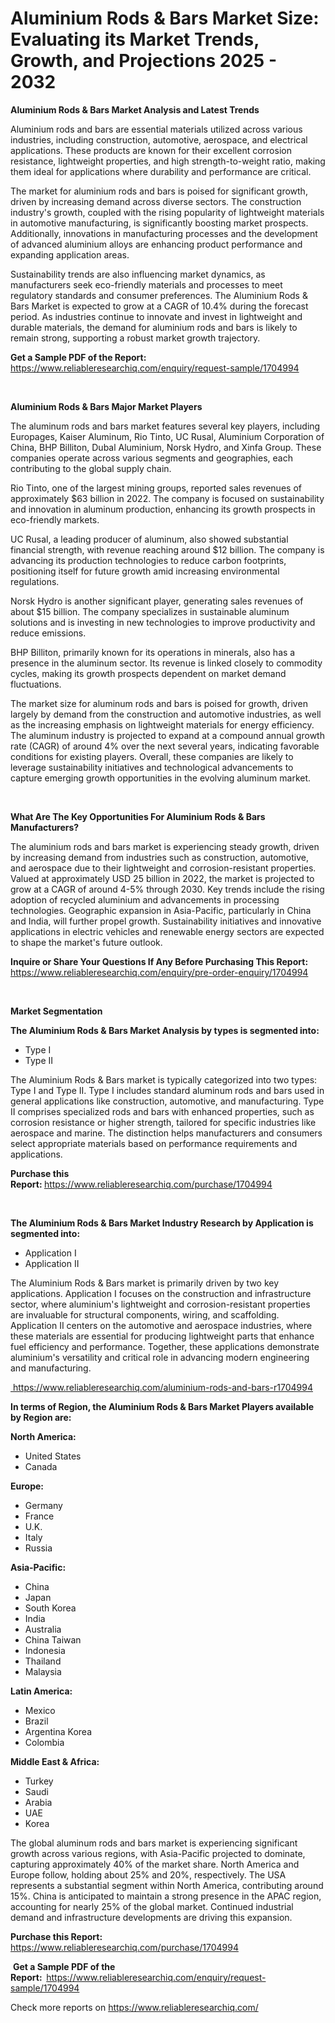 <p><h1>Aluminium Rods & Bars Market Size: Evaluating its Market Trends, Growth, and Projections 2025 - 2032</h1></p><p><strong>Aluminium Rods & Bars Market Analysis and Latest Trends</strong></p>
<p><p>Aluminium rods and bars are essential materials utilized across various industries, including construction, automotive, aerospace, and electrical applications. These products are known for their excellent corrosion resistance, lightweight properties, and high strength-to-weight ratio, making them ideal for applications where durability and performance are critical.</p><p>The market for aluminium rods and bars is poised for significant growth, driven by increasing demand across diverse sectors. The construction industry's growth, coupled with the rising popularity of lightweight materials in automotive manufacturing, is significantly boosting market prospects. Additionally, innovations in manufacturing processes and the development of advanced aluminium alloys are enhancing product performance and expanding application areas.</p><p>Sustainability trends are also influencing market dynamics, as manufacturers seek eco-friendly materials and processes to meet regulatory standards and consumer preferences. The Aluminium Rods & Bars Market is expected to grow at a CAGR of 10.4% during the forecast period. As industries continue to innovate and invest in lightweight and durable materials, the demand for aluminium rods and bars is likely to remain strong, supporting a robust market growth trajectory.</p></p>
<p><strong>Get a Sample PDF of the Report:&nbsp;</strong> <a href="https://www.reliableresearchiq.com/enquiry/request-sample/1704994?utm_campaign=1144&utm_medium=2&utm_source=Github&utm_content=ia&utm_term=09012025&utm_id=aluminium-rods-bars">https://www.reliableresearchiq.com/enquiry/request-sample/1704994</a></p>
<p>&nbsp;</p>
<p><strong>Aluminium Rods & Bars Major Market Players</strong></p>
<p><p>The aluminum rods and bars market features several key players, including Europages, Kaiser Aluminum, Rio Tinto, UC Rusal, Aluminium Corporation of China, BHP Billiton, Dubal Aluminium, Norsk Hydro, and Xinfa Group. These companies operate across various segments and geographies, each contributing to the global supply chain.</p><p>Rio Tinto, one of the largest mining groups, reported sales revenues of approximately $63 billion in 2022. The company is focused on sustainability and innovation in aluminum production, enhancing its growth prospects in eco-friendly markets.</p><p>UC Rusal, a leading producer of aluminum, also showed substantial financial strength, with revenue reaching around $12 billion. The company is advancing its production technologies to reduce carbon footprints, positioning itself for future growth amid increasing environmental regulations.</p><p>Norsk Hydro is another significant player, generating sales revenues of about $15 billion. The company specializes in sustainable aluminum solutions and is investing in new technologies to improve productivity and reduce emissions.</p><p>BHP Billiton, primarily known for its operations in minerals, also has a presence in the aluminum sector. Its revenue is linked closely to commodity cycles, making its growth prospects dependent on market demand fluctuations.</p><p>The market size for aluminum rods and bars is poised for growth, driven largely by demand from the construction and automotive industries, as well as the increasing emphasis on lightweight materials for energy efficiency. The aluminum industry is projected to expand at a compound annual growth rate (CAGR) of around 4% over the next several years, indicating favorable conditions for existing players. Overall, these companies are likely to leverage sustainability initiatives and technological advancements to capture emerging growth opportunities in the evolving aluminum market.</p></p>
<p>&nbsp;</p>
<p><strong>What Are The Key Opportunities For Aluminium Rods & Bars Manufacturers?</strong></p>
<p><p>The aluminium rods and bars market is experiencing steady growth, driven by increasing demand from industries such as construction, automotive, and aerospace due to their lightweight and corrosion-resistant properties. Valued at approximately USD 25 billion in 2022, the market is projected to grow at a CAGR of around 4-5% through 2030. Key trends include the rising adoption of recycled aluminium and advancements in processing technologies. Geographic expansion in Asia-Pacific, particularly in China and India, will further propel growth. Sustainability initiatives and innovative applications in electric vehicles and renewable energy sectors are expected to shape the market's future outlook.</p></p>
<p><strong>Inquire or Share Your Questions If Any Before Purchasing This Report:</strong> <a href="https://www.reliableresearchiq.com/enquiry/pre-order-enquiry/1704994?utm_campaign=1144&utm_medium=2&utm_source=Github&utm_content=ia&utm_term=09012025&utm_id=aluminium-rods-bars">https://www.reliableresearchiq.com/enquiry/pre-order-enquiry/1704994</a></p>
<p>&nbsp;</p>
<p><strong>Market Segmentation</strong></p>
<p><strong>The Aluminium Rods & Bars Market Analysis by types is segmented into:</strong></p>
<p><ul><li>Type I</li><li>Type II</li></ul></p>
<p><p>The Aluminium Rods & Bars market is typically categorized into two types: Type I and Type II. Type I includes standard aluminum rods and bars used in general applications like construction, automotive, and manufacturing. Type II comprises specialized rods and bars with enhanced properties, such as corrosion resistance or higher strength, tailored for specific industries like aerospace and marine. The distinction helps manufacturers and consumers select appropriate materials based on performance requirements and applications.</p></p>
<p><strong>Purchase this Report:&nbsp;</strong><a href="https://www.reliableresearchiq.com/purchase/1704994?utm_campaign=1144&utm_medium=2&utm_source=Github&utm_content=ia&utm_term=09012025&utm_id=aluminium-rods-bars">https://www.reliableresearchiq.com/purchase/1704994</a></p>
<p>&nbsp;</p>
<p><strong>The Aluminium Rods & Bars Market Industry Research by Application is segmented into:</strong></p>
<p><ul><li>Application I</li><li>Application II</li></ul></p>
<p><p>The Aluminium Rods & Bars market is primarily driven by two key applications. Application I focuses on the construction and infrastructure sector, where aluminium's lightweight and corrosion-resistant properties are invaluable for structural components, wiring, and scaffolding. Application II centers on the automotive and aerospace industries, where these materials are essential for producing lightweight parts that enhance fuel efficiency and performance. Together, these applications demonstrate aluminium's versatility and critical role in advancing modern engineering and manufacturing.</p></p>
<p><a href="https://www.reliableresearchiq.com/aluminium-rods-and-bars-r1704994?utm_campaign=1144&utm_medium=2&utm_source=Github&utm_content=ia&utm_term=09012025&utm_id=aluminium-rods-bars">&nbsp;https://www.reliableresearchiq.com/aluminium-rods-and-bars-r1704994</a></p>
<p><strong>In terms of Region, the Aluminium Rods & Bars Market Players available by Region are:</strong></p>
<p>
    <p> <strong> North America: </strong>
        <ul>
            <li>United States</li>
            <li>Canada</li>
        </ul>
        </p> 
    <p> <strong> Europe: </strong>
        <ul>
            <li>Germany</li>
            <li>France</li>
            <li>U.K.</li>
            <li>Italy</li>
            <li>Russia</li>
        </ul>
        </p> 
    <p> <strong> Asia-Pacific: </strong>
        <ul>
            <li>China</li>
            <li>Japan</li>
            <li>South Korea</li>
            <li>India</li>
            <li>Australia</li>
            <li>China Taiwan</li>
            <li>Indonesia</li>
            <li>Thailand</li>
            <li>Malaysia</li>
        </ul>
        </p> 
    <p> <strong> Latin America: </strong>
        <ul>
            <li>Mexico</li>
            <li>Brazil</li>
            <li>Argentina Korea</li>
            <li>Colombia</li>
        </ul>
        </p> 
    <p> <strong> Middle East & Africa: </strong>
        <ul>
            <li>Turkey</li>
            <li>Saudi</li>
            <li>Arabia</li>
            <li>UAE</li>
            <li>Korea</li>
        </ul>
    </p>
    </p>
<p><p>The global aluminum rods and bars market is experiencing significant growth across various regions, with Asia-Pacific projected to dominate, capturing approximately 40% of the market share. North America and Europe follow, holding about 25% and 20%, respectively. The USA represents a substantial segment within North America, contributing around 15%. China is anticipated to maintain a strong presence in the APAC region, accounting for nearly 25% of the global market. Continued industrial demand and infrastructure developments are driving this expansion.</p></p>
<p><strong>Purchase this Report: </strong><a href="https://www.reliableresearchiq.com/purchase/1704994?utm_campaign=1144&utm_medium=2&utm_source=Github&utm_content=ia&utm_term=09012025&utm_id=aluminium-rods-bars">https://www.reliableresearchiq.com/purchase/1704994</a></p>
<p>&nbsp;<strong>Get a Sample PDF of the Report:&nbsp;&nbsp;</strong><a href="https://www.reliableresearchiq.com/enquiry/request-sample/1704994?utm_campaign=1144&utm_medium=2&utm_source=Github&utm_content=ia&utm_term=09012025&utm_id=aluminium-rods-bars">https://www.reliableresearchiq.com/enquiry/request-sample/1704994</a></p>
<p><strong></strong></p>
<p>Check more reports on <a href="https://www.reliableresearchiq.com/?utm_campaign=1144&utm_medium=2&utm_source=Github&utm_content=ia&utm_term=09012025&utm_id=aluminium-rods-bars">https://www.reliableresearchiq.com/</a></p>